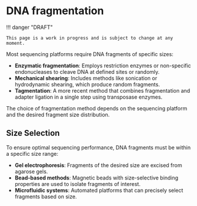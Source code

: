 # DNA fragmentation

!!! danger "DRAFT"

    This page is a work in progress and is subject to change at any moment.

Most sequencing platforms require DNA fragments of specific sizes:

-   **Enzymatic fragmentation**: Employs restriction enzymes or non-specific endonucleases to cleave DNA at defined sites or randomly.
-   **Mechanical shearing**: Includes methods like sonication or hydrodynamic shearing, which produce random fragments.
-   **Tagmentation**: A more recent method that combines fragmentation and adapter ligation in a single step using transposase enzymes.

The choice of fragmentation method depends on the sequencing platform and the desired fragment size distribution.

## Size Selection

To ensure optimal sequencing performance, DNA fragments must be within a specific size range:

-   **Gel electrophoresis**: Fragments of the desired size are excised from agarose gels.
-   **Bead-based methods**: Magnetic beads with size-selective binding properties are used to isolate fragments of interest.
-   **Microfluidic systems**: Automated platforms that can precisely select fragments based on size.
